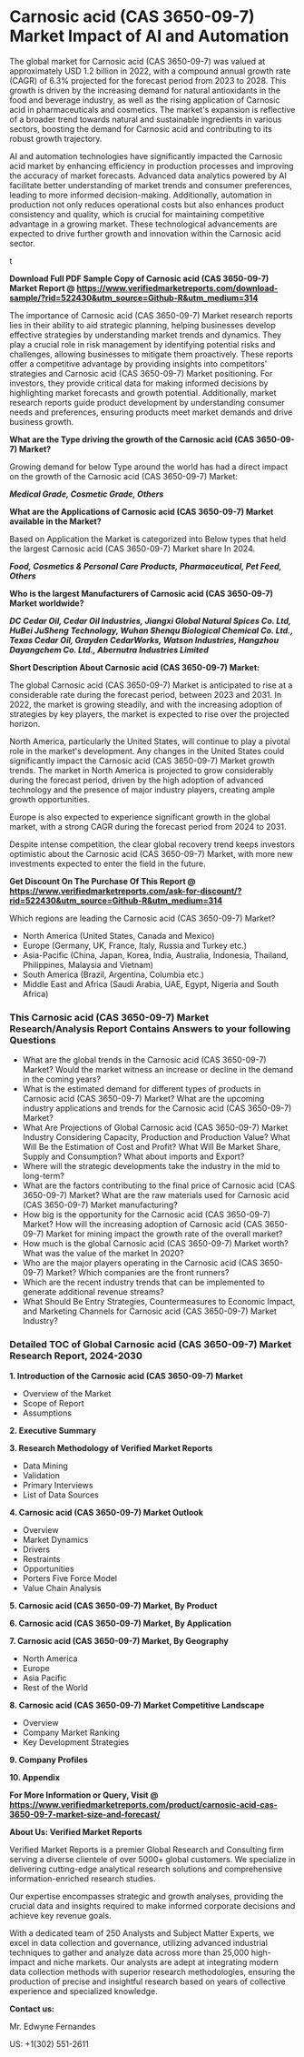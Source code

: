 <meta name="title" content="Global Carnosic acid (CAS 3650-09-7) Market Impact of AI and Automation"><meta name="description" content="The global market for Carnosic acid (CAS 3650-09-7) was valued at approximately USD 1.2 billion in 2022, with a compound annual growth rate (CAGR) of 6.3% projected fo"><meta name="title" content="Carnosic acid (CAS 3650-09-7) Market Size, Share, Scope, Trends, Growth, Opportunities, Analysis, Forecast"><h1>Carnosic acid (CAS 3650-09-7) Market Impact of AI and Automation</h1><p>The global market for Carnosic acid (CAS 3650-09-7) was valued at approximately USD 1.2 billion in 2022, with a compound annual growth rate (CAGR) of 6.3% projected for the forecast period from 2023 to 2028. This growth is driven by the increasing demand for natural antioxidants in the food and beverage industry, as well as the rising application of Carnosic acid in pharmaceuticals and cosmetics. The market's expansion is reflective of a broader trend towards natural and sustainable ingredients in various sectors, boosting the demand for Carnosic acid and contributing to its robust growth trajectory.</p><p>AI and automation technologies have significantly impacted the Carnosic acid market by enhancing efficiency in production processes and improving the accuracy of market forecasts. Advanced data analytics powered by AI facilitate better understanding of market trends and consumer preferences, leading to more informed decision-making. Additionally, automation in production not only reduces operational costs but also enhances product consistency and quality, which is crucial for maintaining competitive advantage in a growing market. These technological advancements are expected to drive further growth and innovation within the Carnosic acid sector.</p>t</p><p id="" class=""><strong>Download Full PDF Sample Copy of Carnosic acid (CAS 3650-09-7) Market Report @ <a href="https://www.verifiedmarketreports.com/download-sample/?rid=522430&utm_source=Github-R&utm_medium=314" target="_blank">https://www.verifiedmarketreports.com/download-sample/?rid=522430&utm_source=Github-R&utm_medium=314</a></strong></p><p>The importance of&nbsp;Carnosic acid (CAS 3650-09-7) Market research reports lies in their ability to aid strategic planning, helping businesses develop effective strategies by understanding market trends and dynamics. They play a crucial role in risk management by identifying potential risks and challenges, allowing businesses to mitigate them proactively. These reports offer a competitive advantage by providing insights into competitors' strategies and Carnosic acid (CAS 3650-09-7) Market positioning. For investors, they provide critical data for making informed decisions by highlighting market forecasts and growth potential. Additionally, market research reports guide product development by understanding consumer needs and preferences, ensuring products meet market demands and drive business growth.</p><p><strong>What are the&nbsp;Type driving the growth of the Carnosic acid (CAS 3650-09-7) Market?</strong></p><p id="" class="">Growing demand for below Type around the world has had a direct impact on the growth of the Carnosic acid (CAS 3650-09-7) Market:</p><em><strong>Medical Grade, Cosmetic Grade, Others</strong></em></p><strong>What are the&nbsp;Applications&nbsp;of Carnosic acid (CAS 3650-09-7) Market available in the Market?</strong></p><p id="" class="">Based on Application the Market is categorized into Below types that held the largest Carnosic acid (CAS 3650-09-7) Market share In 2024.</p><em><strong>Food, Cosmetics & Personal Care Products, Pharmaceutical, Pet Feed, Others</strong></em></p><strong>Who is the largest Manufacturers of Carnosic acid (CAS 3650-09-7) Market worldwide?</strong></p><p><em><strong>DC Cedar Oil, Cedar Oil Industries, Jiangxi Global Natural Spices Co. Ltd, HuBei JuSheng Technology, Wuhan Shenqu Biological Chemical Co. Ltd., Texas Cedar Oil, Grayden CedarWorks, Watson Industries, Hangzhou Dayangchem Co. Ltd., Abernutra Industries Limited</strong></em></p><p id="" class=""><strong>Short Description About Carnosic acid (CAS 3650-09-7) Market:</strong></p><p>The global Carnosic acid (CAS 3650-09-7) Market is anticipated to rise at a considerable rate during the forecast period, between 2023 and 2031. In 2022, the market is growing steadily, and with the increasing adoption of strategies by key players, the market is expected to rise over the projected horizon.</p><p>North America, particularly the United States, will continue to play a pivotal role in the market's development. Any changes in the United States could significantly impact the Carnosic acid (CAS 3650-09-7) Market growth trends. The market in North America is projected to grow considerably during the forecast period, driven by the high adoption of advanced technology and the presence of major industry players, creating ample growth opportunities.</p><p>Europe is also expected to experience significant growth in the global market, with a strong CAGR during the forecast period from 2024 to 2031.</p><p>Despite intense competition, the clear global recovery trend keeps investors optimistic about the Carnosic acid (CAS 3650-09-7) Market, with more new investments expected to enter the field in the future.</p><p id="" class=""><strong>Get Discount On The Purchase Of This Report @ <a href="https://www.verifiedmarketreports.com/ask-for-discount/?rid=522430&utm_source=Github-R&utm_medium=314" target="_blank">https://www.verifiedmarketreports.com/ask-for-discount/?rid=522430&utm_source=Github-R&utm_medium=314</a></strong></p>Which regions are leading the Carnosic acid (CAS 3650-09-7) Market?</p><ul><li>North America (United States, Canada and Mexico)</li><li>Europe (Germany, UK, France, Italy, Russia and Turkey etc.)</li><li>Asia-Pacific (China, Japan, Korea, India, Australia, Indonesia, Thailand, Philippines, Malaysia and Vietnam)</li><li>South America (Brazil, Argentina, Columbia etc.)</li><li>Middle East and Africa (Saudi Arabia, UAE, Egypt, Nigeria and South Africa)</li></ul><h3 id="" class="">This Carnosic acid (CAS 3650-09-7) Market Research/Analysis Report Contains Answers to your following Questions</h3><ul><li>What are the global trends in the Carnosic acid (CAS 3650-09-7) Market? Would the market witness an increase or decline in the demand in the coming years?</li><li>What is the estimated demand for different types of products in Carnosic acid (CAS 3650-09-7) Market? What are the upcoming industry applications and trends for the Carnosic acid (CAS 3650-09-7) Market?</li><li>What Are Projections of Global Carnosic acid (CAS 3650-09-7) Market Industry Considering Capacity, Production and Production Value? What Will Be the Estimation of Cost and Profit? What Will Be Market Share, Supply and Consumption? What about imports and Export?</li><li>Where will the strategic developments take the industry in the mid to long-term?</li><li>What are the factors contributing to the final price of Carnosic acid (CAS 3650-09-7) Market? What are the raw materials used for Carnosic acid (CAS 3650-09-7) Market manufacturing?</li><li>How big is the opportunity for the Carnosic acid (CAS 3650-09-7) Market? How will the increasing adoption of Carnosic acid (CAS 3650-09-7) Market for mining impact the growth rate of the overall market?</li><li>How much is the global Carnosic acid (CAS 3650-09-7) Market worth? What was the value of the market In 2020?</li><li>Who are the major players operating in the Carnosic acid (CAS 3650-09-7) Market? Which companies are the front runners?</li><li>Which are the recent industry trends that can be implemented to generate additional revenue streams?</li><li>What Should Be Entry Strategies, Countermeasures to Economic Impact, and Marketing Channels for Carnosic acid (CAS 3650-09-7) Market Industry?</li></ul><h3 id="" class="">Detailed TOC of Global Carnosic acid (CAS 3650-09-7) Market Research Report, 2024-2030</h3><p id="" class=""><strong>1. Introduction of the Carnosic acid (CAS 3650-09-7) Market</strong></p><ul><li>Overview of the Market</li><li>Scope of Report</li><li>Assumptions</li></ul><p id="" class=""><strong>2. Executive Summary</strong></p><p id="" class=""><strong>3. Research Methodology of Verified Market Reports</strong></p><ul><li>Data Mining</li><li>Validation</li><li>Primary Interviews</li><li>List of Data Sources</li></ul><p id="" class=""><strong>4. Carnosic acid (CAS 3650-09-7) Market Outlook</strong></p><ul><li>Overview</li><li>Market Dynamics</li><li>Drivers</li><li>Restraints</li><li>Opportunities</li><li>Porters Five Force Model</li><li>Value Chain Analysis</li></ul><p id="" class=""><strong>5. Carnosic acid (CAS 3650-09-7) Market, By Product</strong></p><p id="" class=""><strong>6. Carnosic acid (CAS 3650-09-7) Market, By Application</strong></p><p id="" class=""><strong>7. Carnosic acid (CAS 3650-09-7) Market, By Geography</strong></p><ul><li>North America</li><li>Europe</li><li>Asia Pacific</li><li>Rest of the World</li></ul><p id="" class=""><strong>8. Carnosic acid (CAS 3650-09-7) Market Competitive Landscape</strong></p><ul><li>Overview</li><li>Company Market Ranking</li><li>Key Development Strategies</li></ul><p id="" class=""><strong>9. Company Profiles</strong></p><p id="" class=""><strong>10. Appendix</strong></p><p id="" class=""><strong>For More Information or Query, Visit @ <a href="https://www.verifiedmarketreports.com/product/carnosic-acid-cas-3650-09-7-market-size-and-forecast/" target="_blank">https://www.verifiedmarketreports.com/product/carnosic-acid-cas-3650-09-7-market-size-and-forecast/</a></strong></p><p id="" class=""><strong>About Us: Verified Market Reports</strong></p><p id="" class="">Verified Market Reports is a premier Global Research and Consulting firm serving a diverse clientele of over 5000+ global customers. We specialize in delivering cutting-edge analytical research solutions and comprehensive information-enriched research studies.</p><p id="" class="">Our expertise encompasses strategic and growth analyses, providing the crucial data and insights required to make informed corporate decisions and achieve key revenue goals.</p><p id="" class="">With a dedicated team of 250 Analysts and Subject Matter Experts, we excel in data collection and governance, utilizing advanced industrial techniques to gather and analyze data across more than 25,000 high-impact and niche markets. Our analysts are adept at integrating modern data collection methods with superior research methodologies, ensuring the production of precise and insightful research based on years of collective experience and specialized knowledge.</p><p id="" class=""><strong>Contact us:</strong></p><p id="" class="">Mr. Edwyne Fernandes</p><p id="" class="">US: +1(302) 551-2611</p>